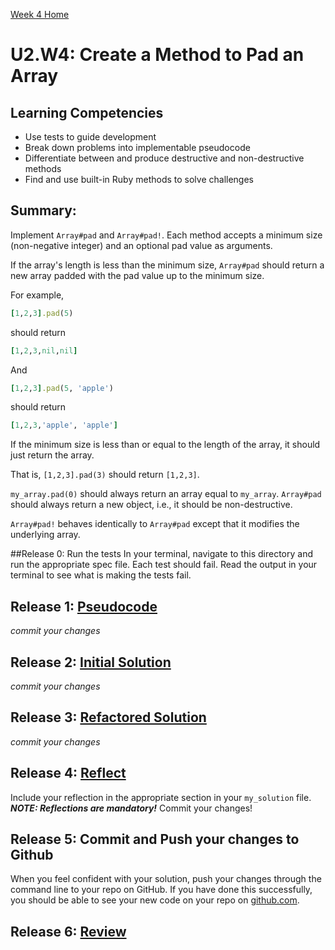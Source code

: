 [Week 4 Home](../)

# U2.W4: Create a Method to Pad an Array


## Learning Competencies
- Use tests to guide development
- Break down problems into implementable pseudocode 
- Differentiate between and produce destructive and non-destructive methods
- Find and use built-in Ruby methods to solve challenges

## Summary:

Implement `Array#pad` and `Array#pad!`.  Each method accepts a minimum size (non-negative integer) and an optional pad value as arguments.

If the array's length is less than the minimum size, `Array#pad` should return a new array padded with the pad value up to the minimum size.

For example,
```ruby
[1,2,3].pad(5)
```

should return

```ruby
[1,2,3,nil,nil]
```

And
```ruby
[1,2,3].pad(5, 'apple')
```

should return

```ruby
[1,2,3,'apple', 'apple']
```

If the minimum size is less than or equal to the length of the array, it should just return the array.

That is, `[1,2,3].pad(3)` should return `[1,2,3]`.

`my_array.pad(0)` should always return an array equal to `my_array`.  `Array#pad` should always return a new object, i.e., it should be non-destructive.

`Array#pad!` behaves identically to `Array#pad` except that it modifies the underlying array.


##Release 0: Run the tests
In your terminal, navigate to this directory and run the appropriate spec file.
Each test should fail. Read the output in your terminal to see what is making the tests fail.


## Release 1: [Pseudocode](https://github.com/Devbootcamp/phase-0-handbook/blob/master/coding-references/pseudocode.md) 
*commit your changes*

## Release 2: [Initial Solution](https://github.com/Devbootcamp/phase-0-handbook/blob/master/coding-references/initial-solution.md) 
*commit your changes*

## Release 3: [Refactored Solution](https://github.com/Devbootcamp/phase-0-handbook/blob/master/coding-references/refactoring.md) 
*commit your changes*

## Release 4:  [Reflect](https://github.com/Devbootcamp/phase-0-handbook/blob/master/coding-references/reflection-guidelines.md) 
Include your reflection in the appropriate section in your `my_solution` file. ***NOTE: Reflections are mandatory!*** Commit your changes!

## Release 5: Commit and Push your changes to Github
When you feel confident with your solution, push your changes through the command line to your repo on GitHub. 
If you have done this successfully, you should be able to see your new code on your repo on [github.com](https://github.com).

## Release 6: [Review](https://github.com/Devbootcamp/phase-0-handbook/blob/master/coding-references/review.md)
